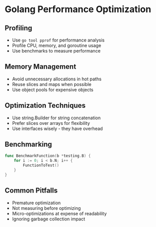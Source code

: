 # Golang Performance Optimization

## Profiling
- Use `go tool pprof` for performance analysis
- Profile CPU, memory, and goroutine usage
- Use benchmarks to measure performance

## Memory Management
- Avoid unnecessary allocations in hot paths
- Reuse slices and maps when possible
- Use object pools for expensive objects

## Optimization Techniques
- Use string.Builder for string concatenation
- Prefer slices over arrays for flexibility
- Use interfaces wisely - they have overhead

## Benchmarking
```go
func BenchmarkFunction(b *testing.B) {
    for i := 0; i < b.N; i++ {
        FunctionToTest()
    }
}
```

## Common Pitfalls
- Premature optimization
- Not measuring before optimizing
- Micro-optimizations at expense of readability
- Ignoring garbage collection impact

